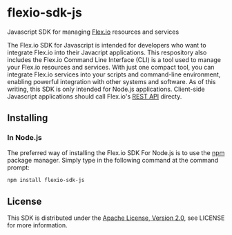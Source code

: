 # flexio-sdk-js
Javascript SDK for managing [Flex.io](https://www.flex.io) resources and services

The Flex.io SDK for Javascript is intended for developers who want to integrate Flex.io into their Javacript applications.   This respository also includes the Flex.io Command Line Interface (CLI) is a tool used to manage your Flex.io resources and services.   With just one compact tool, you can integrate Flex.io services into your scripts and command-line environment, enabling powerful integration with other systems and software.   As of this writing, this SDK is only intended for Node.js applications.  Client-side Javascript applications should call Flex.io's [REST API](https://www.flex.io/docs/api/) directy.

## Installing

### In Node.js

The preferred way of installing the Flex.io SDK For Node.js is to use the [npm](http://npmjs.org) package manager.  Simply type in the following command at the command prompt:

```sh
npm install flexio-sdk-js
```

## License

This SDK is distributed under the
[Apache License, Version 2.0](http://www.apache.org/licenses/LICENSE-2.0),
see LICENSE for more information.
